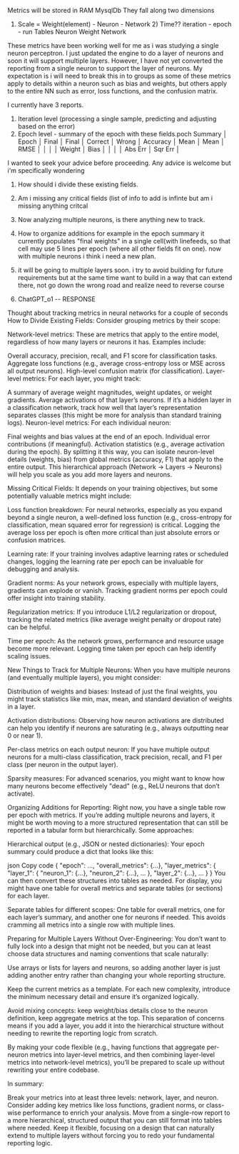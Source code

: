
Metrics will be stored in RAM MysqlDb
They fall along two dimensions

1) Scale = Weight(element) - Neuron - Network
   2) Time?? iteration - epoch - run
Tables
   Neuron
   Weight
   Network
   



These metrics have been working well for me as i was studying a single neuron perceptron.   I just updated the engine to do a layer of neurons and soon it will support multiple layers.  However, I have not yet converted the reporting from a single neuron to support the layer of neurons.  My expectation is i will need to break this in to groups as some of these metrics apply to details within a neuron such as bias and weights, but others apply to the entire NN such as error, loss functions, and the confusion matrix.

I currently have 3 reports.
1) Iteration level (processing a single sample, predicting and adjusting based on the error)
2) Epoch level - summary of the epoch with these fields.poch Summary        │   Epoch │ Final    │ Final   │   Correct │   Wrong │ Accuracy   │ Mean      │ Mean       │ RMSE   │
│                      │         │ Weight   │ Bias    │           │         │            │ Abs Err   │ Sqr Err    │        

I wanted to seek your advice before proceeding.  Any advice is welcome but i'm specifically wondering
1) How should i divide these existing fields.
2) Am i missing any critical fields (list of info to add is infinte but am i missing anything critcal
3) Now analyzing multiple neurons, is there anything new to track.  
4) How to organize additions for example in the epoch summary it currently populates "final weights" in a single cell(with linefeeds, so that cell may use 5 lines per epoch (where all other fields fit on one).  now with multiple neurons i think i need a new plan.
5) it will be going to multiple layers soon.  i try to avoid building for future requirements but at the same time want to build in a way that can extend there, not go down the wrong road and realize need to reverse course

6) ChatGPT_o1 -- RESPONSE

Thought about tracking metrics in neural networks for a couple of seconds
How to Divide Existing Fields:
Consider grouping metrics by their scope:

Network-level metrics: These are metrics that apply to the entire model, regardless of how many layers or neurons it has. Examples include:

Overall accuracy, precision, recall, and F1 score for classification tasks.
Aggregate loss functions (e.g., average cross-entropy loss or MSE across all output neurons).
High-level confusion matrix (for classification).
Layer-level metrics: For each layer, you might track:

A summary of average weight magnitudes, weight updates, or weight gradients.
Average activations of that layer’s neurons.
If it’s a hidden layer in a classification network, track how well that layer’s representation separates classes (this might be more for analysis than standard training logs).
Neuron-level metrics: For each individual neuron:

Final weights and bias values at the end of an epoch.
Individual error contributions (if meaningful).
Activation statistics (e.g., average activation during the epoch).
By splitting it this way, you can isolate neuron-level details (weights, bias) from global metrics (accuracy, F1) that apply to the entire output. This hierarchical approach (Network → Layers → Neurons) will help you scale as you add more layers and neurons.

Missing Critical Fields:
It depends on your training objectives, but some potentially valuable metrics might include:

Loss function breakdown: For neural networks, especially as you expand beyond a single neuron, a well-defined loss function (e.g., cross-entropy for classification, mean squared error for regression) is critical. Logging the average loss per epoch is often more critical than just absolute errors or confusion matrices.

Learning rate: If your training involves adaptive learning rates or scheduled changes, logging the learning rate per epoch can be invaluable for debugging and analysis.

Gradient norms: As your network grows, especially with multiple layers, gradients can explode or vanish. Tracking gradient norms per epoch could offer insight into training stability.

Regularization metrics: If you introduce L1/L2 regularization or dropout, tracking the related metrics (like average weight penalty or dropout rate) can be helpful.

Time per epoch: As the network grows, performance and resource usage become more relevant. Logging time taken per epoch can help identify scaling issues.

New Things to Track for Multiple Neurons:
When you have multiple neurons (and eventually multiple layers), you might consider:

Distribution of weights and biases: Instead of just the final weights, you might track statistics like min, max, mean, and standard deviation of weights in a layer.

Activation distributions: Observing how neuron activations are distributed can help you identify if neurons are saturating (e.g., always outputting near 0 or near 1).

Per-class metrics on each output neuron: If you have multiple output neurons for a multi-class classification, track precision, recall, and F1 per class (per neuron in the output layer).

Sparsity measures: For advanced scenarios, you might want to know how many neurons become effectively "dead" (e.g., ReLU neurons that don’t activate).

Organizing Additions for Reporting:
Right now, you have a single table row per epoch with metrics. If you’re adding multiple neurons and layers, it might be worth moving to a more structured representation that can still be reported in a tabular form but hierarchically. Some approaches:

Hierarchical output (e.g., JSON or nested dictionaries): Your epoch summary could produce a dict that looks like this:

json
Copy code
{
  "epoch": ...,
  "overall_metrics": {...},
  "layer_metrics": {
    "layer_1": {
      "neuron_1": {...},
      "neuron_2": {...},
      ...
    },
    "layer_2": {...},
    ...
  }
}
You can then convert these structures into tables as needed. For display, you might have one table for overall metrics and separate tables (or sections) for each layer.

Separate tables for different scopes: One table for overall metrics, one for each layer’s summary, and another one for neurons if needed. This avoids cramming all metrics into a single row with multiple lines.

Preparing for Multiple Layers Without Over-Engineering:
You don’t want to fully lock into a design that might not be needed, but you can at least choose data structures and naming conventions that scale naturally:

Use arrays or lists for layers and neurons, so adding another layer is just adding another entry rather than changing your whole reporting structure.

Keep the current metrics as a template. For each new complexity, introduce the minimum necessary detail and ensure it’s organized logically.

Avoid mixing concepts: keep weight/bias details close to the neuron definition, keep aggregate metrics at the top. This separation of concerns means if you add a layer, you add it into the hierarchical structure without needing to rewrite the reporting logic from scratch.

By making your code flexible (e.g., having functions that aggregate per-neuron metrics into layer-level metrics, and then combining layer-level metrics into network-level metrics), you’ll be prepared to scale up without rewriting your entire codebase.

In summary:

Break your metrics into at least three levels: network, layer, and neuron.
Consider adding key metrics like loss functions, gradient norms, or class-wise performance to enrich your analysis.
Move from a single-row report to a more hierarchical, structured output that you can still format into tables where needed.
Keep it flexible, focusing on a design that can naturally extend to multiple layers without forcing you to redo your fundamental reporting logic.
